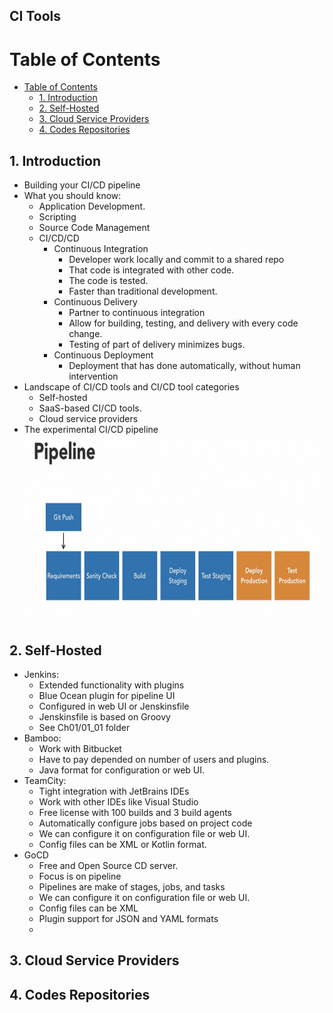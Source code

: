 <!---
CI/CD process <img src="CICD.png" width="500" height="300" />
-->


## CI Tools

# Table of Contents
- [Table of Contents](#table-of-contents)
  - [1. Introduction ](#1-introduction-)
  - [2. Self-Hosted ](#2-self-hosted-)
  - [3. Cloud Service Providers ](#3-cloud-service-providers-)
  - [4. Codes Repositories ](#4-codes-repositories-)


## 1. Introduction <a name="1"></a>
* Building your CI/CD pipeline
* What you should know:
  * Application Development.
  * Scripting 
  * Source Code Management
  * CI/CD/CD
    * Continuous Integration
      * Developer work locally and commit to a shared repo
      * That code is integrated with other code.
      * The code is tested.
      * Faster than traditional development.
    * Continuous Delivery
      * Partner to continuous integration
      * Allow for building, testing, and delivery with every code change.
      * Testing of part of delivery minimizes bugs.
    * Continuous Deployment
      * Deployment that has done automatically, without human intervention
* Landscape of CI/CD tools and CI/CD tool categories
  * Self-hosted
  * SaaS-based CI/CD tools.
  * Cloud service providers
* The experimental CI/CD pipeline <img src="CICD_Pipeline.PNG" width="500" height="300" />
## 2. Self-Hosted <a name="2"></a>
* Jenkins:
  * Extended functionality with plugins
  * Blue Ocean plugin for pipeline UI
  * Configured in web UI or Jenskinsfile
  * Jenskinsfile is based on Groovy
  * See Ch01/01_01 folder
* Bamboo:
  * Work with Bitbucket
  * Have to pay depended on number of users and plugins.
  * Java format for configuration or web UI.
* TeamCity:
  * Tight integration with JetBrains IDEs
  * Work with other IDEs like Visual Studio
  * Free license with 100 builds and 3 build agents
  * Automatically configure jobs based on project code
  * We can configure it on configuration file or web UI.
  * Config files can be XML or Kotlin format.
* GoCD
  * Free and Open Source CD server.
  * Focus is on pipeline
  * Pipelines are make of stages, jobs, and tasks
  * We can configure it on configuration file or web UI.
  * Config files can be XML
  * Plugin support for JSON and YAML formats
  * 
## 3. Cloud Service Providers <a name="3"></a>

## 4. Codes Repositories <a name="4"></a>



